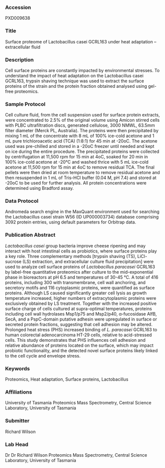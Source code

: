 ### Accession
PXD009638

### Title
Surface proteome of Lactobacillus casei GCRL163 under heat adaptation – extracellular fluid

### Description
Cell surface proteins are constantly impacted by environmental stresses. To understand the impact of heat adaptation on the Lactobacillus casei GCRL163, trypsin shaving technique was used to extract the surface proteins of the strain and the protein fraction obtained analysed using gel-free proteomics.

### Sample Protocol
Cell culture fluid, from the cell suspension used for surface protein extracts, were concentrated to 2.5% of the original volume using Amicon stirred cells with PLBC ultrafiltration discs, generated cellulose, 3000 NMWL, 63.5mm filter diameter (Merck PL, Australia). The proteins were then precipitated by mixing 1 mL of the concentrate with 8 mL of 100% ice-cold acetone and 1 mL pure trichloroacetic acid (TCA) (1:8:1) for 45 min at -20oC. The acetone used was pre-chilled and stored in a -20oC freezer until needed and kept on ice during the entire procedure. The precipitated proteins were collected by centrifugation at 11,500 rpm for 15 min at 4oC, soaked for 20 min in 100% ice-cold acetone at -20°C and washed thrice with 5 mL ice-cold acetone at 11,500 rpm for 15 min at 4oC to remove residual TCA. The final pellets were then dried at room temperature to remove residual acetone and then resuspended in 1 mL of Tris-HCl buffer (0.04 M, pH 7.4) and stored at -20oC to be used for further analysis. All protein concentrations were determined using Bradford assay.

### Data Protocol
Andromeda search engine in the MaxQuant environment used for searching the Lactobacillus casei strain W56 (ID UP000003734) database comprising 3092 protein entries, using default parameters for Orbitrap data.

### Publication Abstract
<i>Lactobacillus casei</i> group bacteria improve cheese ripening and may interact with host intestinal cells as probiotics, where surface proteins play a key role. Three complementary methods [trypsin shaving (TS), LiCl-sucrose (LS) extraction, and extracellular culture fluid precipitation] were used to analyze cell surface proteins of <i>Lactobacillus paracasei</i> GCRL163 by label-free quantitative proteomics after culture to the mid-exponential phase in bioreactors at pH 6.5 and temperatures of 30-45 &#xb0;C. A total of 416 proteins, including 300 with transmembrane, cell wall anchoring, and secretory motifs and 116 cytoplasmic proteins, were quantified as surface proteins. Although LS caused significantly greater cell lysis as growth temperature increased, higher numbers of extracytoplasmic proteins were exclusively obtained by LS treatment. Together with the increased positive surface charge of cells cultured at supra-optimal temperatures, proteins including cell wall hydrolases Msp1/p75 and Msp2/p40, &#x3b1;-fucosidase AlfB, SecA, and a PspC-domain putative adhesin were upregulated in surface or secreted protein fractions, suggesting that cell adhesion may be altered. Prolonged heat stress (PHS) increased binding of <i>L. paracasei</i> GCRL163 to human colorectal adenocarcinoma HT-29 cells, relative to acid-stressed cells. This study demonstrates that PHS influences cell adhesion and relative abundance of proteins located on the surface, which may impact probiotic functionality, and the detected novel surface proteins likely linked to the cell cycle and envelope stress.

### Keywords
Proteomics, Heat adaptation, Surface proteins, Lactobacillus

### Affiliations
University of Tasmania
Proteomics Mass Spectrometry, Central Science Laboratory, University of Tasmania

### Submitter
Richard Wilson

### Lab Head
Dr Dr Richard Wilson
Proteomics Mass Spectrometry, Central Science Laboratory, University of Tasmania


